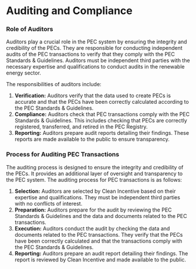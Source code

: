 # Auditing and Compliance

### Role of Auditors <a href="#heading-h.dw9c3lmp5cwb" id="heading-h.dw9c3lmp5cwb"></a>

Auditors play a crucial role in the PEC system by ensuring the integrity and credibility of the PECs. They are responsible for conducting independent audits of the PEC transactions to verify that they comply with the PEC Standards & Guidelines. Auditors must be independent third parties with the necessary expertise and qualifications to conduct audits in the renewable energy sector.

The responsibilities of auditors include:

1. **Verification:** Auditors verify that the data used to create PECs is accurate and that the PECs have been correctly calculated according to the PEC Standards & Guidelines.
2. **Compliance:** Auditors check that PEC transactions comply with the PEC Standards & Guidelines. This includes checking that PECs are correctly registered, transferred, and retired in the PEC Registry.
3. **Reporting:** Auditors prepare audit reports detailing their findings. These reports are made available to the public to ensure transparency.

### Process for Auditing PEC Transactions <a href="#heading-h.wbtckcnycfnf" id="heading-h.wbtckcnycfnf"></a>

The auditing process is designed to ensure the integrity and credibility of the PECs. It provides an additional layer of oversight and transparency to the PEC system. The auditing process for PEC transactions is as follows:

1. **Selection:** Auditors are selected by Clean Incentive based on their expertise and qualifications. They must be independent third parties with no conflicts of interest.
2. **Preparation:** Auditors prepare for the audit by reviewing the PEC Standards & Guidelines and the data and documents related to the PEC transactions.
3. **Execution:** Auditors conduct the audit by checking the data and documents related to the PEC transactions. They verify that the PECs have been correctly calculated and that the transactions comply with the PEC Standards & Guidelines.
4. **Reporting:** Auditors prepare an audit report detailing their findings. The report is reviewed by Clean Incentive and made available to the public.
